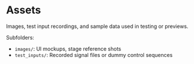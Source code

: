 # Assets

Images, test input recordings, and sample data used in testing or previews.

Subfolders:

- `images/`: UI mockups, stage reference shots
- `test_inputs/`: Recorded signal files or dummy control sequences
